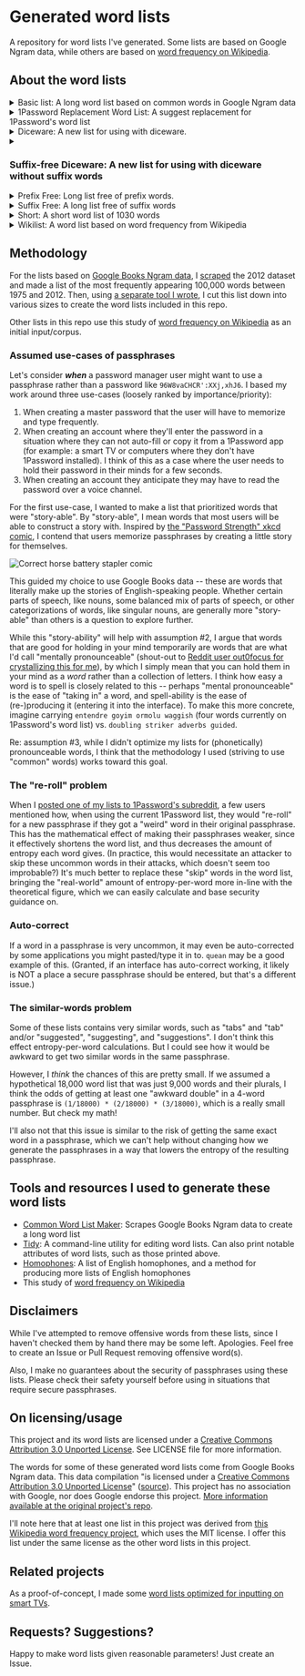 # Generated word lists

A repository for word lists I've generated. Some lists are based on Google Ngram data, while others are based on [word frequency on Wikipedia](https://github.com/IlyaSemenov/wikipedia-word-frequency/blob/master/results/enwiki-20190320-words-frequency.txt).

## About the word lists

<details>
<summary>Basic list: A long word list based on common words in Google Ngram data</summary>

**[basic.txt](lists/basic.txt)**

```text
List length               : 18694 words
Mean word length          : 7.65 characters
Length of shortest word   : 3 characters (all)
Length of longest word    : 12 characters (conservative)
Free of prefix words      : false
Free of suffix words      : false
Entropy per word          : 14.190 bits
Efficiency per character  : 1.855 bits
Assumed entropy per char  : 4.730 bits
Above brute force line    : false
Above Shannon line        : false
Shortest edit distance    : 1
Mean edit distance        : 7.466
Longest shared prefix     : 10
Unique character prefix   : 11

Pseudorandomly generated sample passphrases
-------------------------------------------
constables stipulate emery combined office mythology 
result drama ancillary catalytic legends stew 
brilliance interfering grateful invoking blossoms carcinogens 
paper boasted footage wayward judging reacting 
tenderly settles prominently clandestine battering docket 
```
</details>

<details>
<summary>1Password Replacement Word List: A suggest replacement for 1Password's word list</summary>

**[1password-replacement.txt](lists/1password-replacement/1password-replacement.txt)**: A suggested replacement for [1Password](https://1password.com/)'s word list, based on common words in Google Ngram data. It has the same minimum and maximum word length as [the list 1Password was using in 2021](https://1password.com/txt/agwordlist.txt), plus adds 54 extra words. You can view lists of the words I added and removed from the 2021 1Password list in `lists/1password-replacement/` directory. See [the list's own README for more information](lists/1password-replacement/readme.markdown) on this list.
```text
List length               : 18230 words
Mean word length          : 6.36 characters
Length of shortest word   : 3 characters (ace)
Length of longest word    : 8 characters (zucchini)
Free of prefix words      : false
Free of suffix words      : false
Entropy per word          : 14.154 bits
Efficiency per character  : 2.227 bits
Assumed entropy per char  : 4.718 bits
Above brute force line    : false
Above Shannon line        : false
Shortest edit distance    : 1
Mean edit distance        : 6.188
Longest shared prefix     : 7
Unique character prefix   : 8

Pseudorandomly generated sample passphrases
-------------------------------------------
relieved lung heating alone risk medal 
rude fixation ranch furnace walkway bun 
acorn lashes wrinkle smoother hosting pullover 
rider lilies hertz district caresses vagrants 
grimes papyri maternal turkey dish anger
```
</details>

<details>
<summary>Diceware: A new list for using with diceware.</summary>

**[diceware.txt](lists/diceware.txt)**: A new list for using with diceware. Like [the EFF long list](https://www.eff.org/dice), it is free of prefix words, though it has words longer than 9 characters, unlike the EFF long list. The version in this repo has the corresponding dice rolls preceding each word, followed by a tab. The EFF has [instructions for how to use dice and lists like this one to generate passphrases](https://www.eff.org/dice).
```text
List length               : 7776 words
Mean word length          : 7.83 characters
Length of shortest word   : 4 characters (aged)
Length of longest word    : 11 characters (withholding)
Free of prefix words      : true
Free of suffix words      : false
Entropy per word          : 12.925 bits
Efficiency per character  : 1.650 bits
Assumed entropy per char  : 3.231 bits
Above brute force line    : true
Above Shannon line        : false
Shortest edit distance    : 1
Mean edit distance        : 7.559
Longest shared prefix     : 10
Unique character prefix   : 11

Pseudorandomly generated sample passphrases
-------------------------------------------
zero annoyed paralysis prophetic pursuing implemented 
repairs relating withdrawal rewards empires oval 
relates obstacles validity provoked fury salesman 
smiles fears hereby relational rapidly discounted 
circles inclusion marketing reluctantly bureaucracy presently 
```

If you want a 7,776-word diceware list that _does_ include prefix words, there's [diceware-including-prefix.txt](lists/diceware-including-prefix.txt). Just be sure to use a character or space between words in your passphrase!
</details>

<details>
<summary><h3>Suffix-free Diceware: A new list for using with diceware without suffix words</h3></summary>

**[diceware-suffix-free.txt](lists/diceware-suffix-free.txt)**: A new list for using with diceware. Rather than being free of prefix words, like the EFF long list, it is free of _suffix_ words. It's my contention that being free of suffix words provides the same security guarantees -- namely, being able to concatenate words in a passphrase without a delimiter -- as a prefix-word-free list. However, use at your own risk.

```text
List length               : 7776 words
Mean word length          : 7.08 characters
Length of shortest word   : 3 characters (add)
Length of longest word    : 10 characters (worthwhile)
Free of prefix words      : false
Free of suffix words      : true
Entropy per word          : 12.925 bits
Efficiency per character  : 1.825 bits
Assumed entropy per char  : 4.308 bits
Above brute force line    : true
Above Shannon line        : false
Shortest edit distance    : 1
Longest shared prefix     : 9
Unique character prefix   : 10

Pseudorandomly generated sample passphrases
-------------------------------------------
writers ethic yet pockets lobby talk 
water stated daily trash sublime spelling 
undergoing drinking distinct scientists exposition chart 
remark suite joined sea fetal steal 
victor advocated unfair opponents enable overhead 
```
</details>

<details>
<summary>Prefix Free: Long list free of prefix words.</summary>

**[prefix-free.txt](lists/prefix-free.txt)** is a long list free of prefix words.
```text
List length               : 16606 words
Mean word length          : 8.30 characters
Length of shortest word   : 4 characters (able)
Length of longest word    : 18 characters (telecommunications)
Free of prefix words      : true
Free of suffix words      : false
Entropy per word          : 14.019 bits
Efficiency per character  : 1.689 bits
Assumed entropy per char  : 3.505 bits
Above brute force line    : true
Above Shannon line        : false
Shortest edit distance    : 1
Mean edit distance        : 8.100
Longest shared prefix     : 15
Unique character prefix   : 16

Pseudorandomly generated sample passphrases
-------------------------------------------
flint inflationary corresponds deterministic disappointing incisive 
recorders undoing modifying furthering crashes merrily 
forefront ardent eccentricity extraneous staked charred 
carcinogens militarism universals fanning communicates whereabouts 
repealed hedged legendary psychical thereof briefs 
```
</details>

<details>
<summary>Suffix Free: A long list free of suffix words</summary>

**[suffix-free.txt](lists/suffix-free.txt)** is a long list free of suffix words. I think this would be a good one to use as a wordlist for [the KeePassXC password manager](https://keepassxc.org/), but I'm not sure. Use at your own risk. A 7-word passphrase from this list provides 98.19 bits of entropy, compared to KeePassXC's default list (the EFF long list), from which a 7-word passphrase provides 90.47 bits.
```text
List length               : 16693 words
Mean word length          : 8.25 characters
Length of shortest word   : 3 characters (ads)
Length of longest word    : 15 characters (vulnerabilities)
Free of prefix words      : true
Free of suffix words      : false
Entropy per word          : 14.027 bits
Efficiency per character  : 1.699 bits
Assumed entropy per char  : 4.676 bits
Above brute force line    : true
Above Shannon line        : false
Shortest edit distance    : 1
Longest shared prefix     : 14
Unique character prefix   : 15

Pseudorandomly generated sample passphrases
-------------------------------------------
avarice emigrants glandular cylindrical quarry cocked 
spindle adipose furnishes statements randomly avoidance 
ingested proceeded equality hierarchies criteria engines 
importers sensations shyness pellets walked jimmy 
rims haunted ruffled signed limp stonewall 
```
</details>

<details>
<summary>Short: A short word list of 1030 words</summary>

**[short.txt](lists/short.txt)** is a short list with words that have unique three-character prefixes and the shortest edit distance between any two words is 3 characters. It's also free of prefix words. These attributes of the list are meant to emulate [the EFF short lists](https://www.eff.org/deeplinks/2016/07/new-wordlists-random-passphrases).
```text
List length               : 1030 words
Mean word length          : 8.46 characters
Length of shortest word   : 5 characters (yusuf)
Length of longest word    : 12 characters (totalitarian)
Free of prefix words      : true
Free of suffix words      : true
Entropy per word          : 10.008 bits
Efficiency per character  : 1.183 bits
Assumed entropy per char  : 2.002 bits
Above brute force line    : true
Above Shannon line        : true
Shortest edit distance    : 3
Mean edit distance        : 8.046
Longest shared prefix     : 2
Unique character prefix   : 3

Pseudorandomly generated sample passphrases
-------------------------------------------
popcorn wisconsin charcoal citadel pavilion cylindrical 
hitchcock tavistock wasteland ridiculous evolutionary dyspnea 
sleepless mcmahon knoxville justinian tennyson haphazard 
cutaneous september appetites awareness lobbyists eritrea 
glucose ithaca baptized obesity superego aircraft 
```
</details>

<details>
<summary>Wikilist: A word list based on word frequency from Wikipedia</summary>

**[wikilist.txt](lists/wikilist.txt)** is based on [word frequency from Wikipedia](https://github.com/IlyaSemenov/wikipedia-word-frequency/blob/master/results/enwiki-20190320-words-frequency.txt) rather than Google Ngram data. (Thanks to [Aaron Toponce](https://fosstodon.org/@atoponce) for pointing me to this list.)
```text
List length               : 17511 words
Mean word length          : 7.30 characters
Length of shortest word   : 3 characters (ace)
Length of longest word    : 11 characters (worshippers)
Free of prefix words      : false
Free of suffix words      : false
Entropy per word          : 14.096 bits
Efficiency per character  : 1.932 bits
Assumed entropy per char  : 4.699 bits
Above brute force line    : true
Above Shannon line        : false
Shortest edit distance    : 1
Mean edit distance        : 7.243
Longest shared prefix     : 10
Unique character prefix   : 11

Pseudorandomly generated sample passphrases
-------------------------------------------
spiritual lobbyist ethics works doing curling 
condemning greenish literacy oddly thirds implies 
cad presenter pays tennis keyboard tutor 
coward sages opens aperture fossil custodian 
negative sectors afflicted bout ramps honeycomb
```
</details>

## Methodology

For the lists based on [Google Books Ngram data](https://storage.googleapis.com/books/ngrams/books/datasetsv3.html), I [scraped](https://github.com/sts10/common_word_list_maker) the 2012 dataset and made a list of the most frequently appearing 100,000 words between 1975 and 2012. Then, using [a separate tool I wrote](https://github.com/sts10/tidy), I cut this list down into various sizes to create the word lists included in this repo.

Other lists in this repo use this study of [word frequency on Wikipedia](https://github.com/IlyaSemenov/wikipedia-word-frequency/) as an initial input/corpus. 

### Assumed use-cases of passphrases 

Let's consider _**when**_ a password manager user might want to use a passphrase rather than a password like `96W8vaCHCR':XXj,xhJ6`. I based my work around three use-cases (loosely ranked by importance/priority): 

1. When creating a master password that the user will have to memorize and type frequently.
2. When creating an account where they'll enter the password in a situation where they can not auto-fill or copy it from a 1Password app (for example: a smart TV or computers where they don't have 1Password installed). I think of this as a case where the user needs to hold their password in their minds for a few seconds.
3. When creating an account they anticipate they may have to read the password over a voice channel.

For the first use-case, I wanted to make a list that prioritized words that were "story-able". By "story-able", I mean words that most users will be able to construct a story with. Inspired by [the "Password Strength" xkcd comic](https://xkcd.com/936/?correct=horse&battery=staple), I contend that users memorize passphrases by creating a little story for themselves. 

![Correct horse battery stapler comic](https://imgs.xkcd.com/comics/password_strength.png)

This guided my choice to use Google Books data -- these are words that literally make up the stories of English-speaking people. Whether certain parts of speech, like nouns, some balanced mix of parts of speech, or other categorizations of words, like singular nouns, are generally more "story-able" than others is a question to explore further.

While this "story-ability" will help with assumption #2, I argue that words that are good for holding in your mind temporarily are words that are what I'd call "mentally pronounceable" (shout-out to [Reddit user out0focus for crystallizing this for me](https://www.reddit.com/r/1Password/comments/ur4otq/comment/i8x040c/?utm_source=reddit&utm_medium=web2x&context=3)), by which I simply mean that you can hold them in your mind as a _word_ rather than a collection of letters. I think how easy a word is to spell is closely related to this -- perhaps "mental pronounceable" is the ease of "taking in" a word, and spell-ability is the ease of (re-)producing it (entering it into the interface). To make this more concrete, imagine carrying `entendre goyim ormolu waggish` (four words currently on 1Password's word list) vs. `doubling striker adverbs guided`.

Re: assumption #3, while I didn't optimize my lists for (phonetically) pronounceable words, I think that the methodology I used (striving to use "common" words) works toward this goal.

### The "re-roll" problem

When I [posted one of my lists to 1Password's subreddit](https://www.reddit.com/r/1Password/comments/ur4otq/proposed_new_word_list/), a few users mentioned how, when using the current 1Password list, they would "re-roll" for a new passphrase if they got a "weird" word in their original passphrase. This has the mathematical effect of making their passphrases weaker, since it effectively shortens the word list, and thus decreases the amount of entropy each word gives. (In practice, this would necessitate an attacker to skip these uncommon words in their attacks, which doesn't seem too improbable?) It's much better to replace these "skip" words in the word list, bringing the "real-world" amount of entropy-per-word more in-line with the theoretical figure, which we can easily calculate and base security guidance on.

### Auto-correct

If a word in a passphrase is very uncommon, it may even be auto-corrected by some applications you might pasted/type it in to. `quean` may be a good example of this. (Granted, if an interface has auto-correct working, it likely is NOT a place a secure passphrase should be entered, but that's a different issue.)

### The similar-words problem

Some of these lists contains very similar words, such as "tabs" and "tab" and/or "suggested", "suggesting", and "suggestions". I don't think this effect entropy-per-word calculations. But I could see how it would be awkward to get two similar words in the same passphrase.

However, I _think_ the chances of this are pretty small. If we assumed a hypothetical 18,000 word list that was just 9,000 words and their plurals, I think the odds of getting at least one "awkward double" in a 4-word passphrase is `(1/18000) * (2/18000) * (3/18000)`, which is a really small number. But check my math!

I'll also not that this issue is similar to the risk of getting the same exact word in a passphrase, which we can't help without changing how we generate the passphrases in a way that lowers the entropy of the resulting passphrase.

## Tools and resources I used to generate these word lists

- [Common Word List Maker](https://github.com/sts10/common_word_list_maker): Scrapes Google Books Ngram data to create a long word list
- [Tidy](https://github.com/sts10/tidy): A command-line utility for editing word lists. Can also print notable attributes of word lists, such as those printed above.
- [Homophones](https://github.com/sts10/homophones/tree/main/homophone-lists): A list of English homophones, and a method for producing more lists of English homophones
- This study of [word frequency on Wikipedia](https://github.com/IlyaSemenov/wikipedia-word-frequency/)

## Disclaimers

While I've attempted to remove offensive words from these lists, since I haven't checked them by hand there may be some left. Apologies. Feel free to create an Issue or Pull Request removing offensive word(s).

Also, I make no guarantees about the security of passphrases using these lists. Please check their safety yourself before using in situations that require secure passphrases.

## On licensing/usage

This project and its word lists are licensed under a [Creative Commons Attribution 3.0 Unported License](http://creativecommons.org/licenses/by/3.0/). See LICENSE file for more information.

The words for some of these generated word lists come from Google Books Ngram data. This data compilation "is licensed under a [Creative Commons Attribution 3.0 Unported License](http://creativecommons.org/licenses/by/3.0/)" ([source](https://storage.googleapis.com/books/ngrams/books/datasetsv3.html)). This project has no association with Google, nor does Google endorse this project. [More information available at the original project's repo](https://github.com/sts10/common_word_list_maker).

I'll note here that at least one list in this project was derived from [this Wikipedia word frequency project](https://github.com/IlyaSemenov/wikipedia-word-frequency/), which uses the MIT license. I offer this list under the same license as the other word lists in this project.

## Related projects

As a proof-of-concept, I made some [word lists optimized for inputting on smart TVs](https://github.com/sts10/remote-words).

## Requests? Suggestions? 

Happy to make word lists given reasonable parameters! Just create an Issue.
